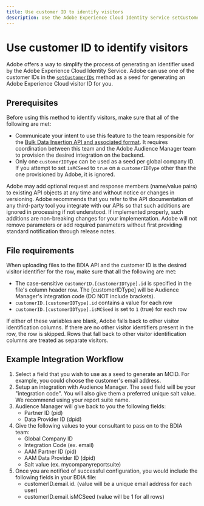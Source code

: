 ```yaml
---
title: Use customer ID to identify visitors
description: Use the Adobe Experience Cloud Identity Service setCustomerIDs to identify visitors.
---
```


# Use customer ID to identify visitors

Adobe offers a way to simplify the process of generating an identifier used by the Adobe Experience Cloud Identity Service. Adobe can use one of the customer IDs in the [`setCustomerIDs`](https://experienceleague.adobe.com/docs/id-service/using/id-service-api/methods/setcustomerids.html) method as a seed for generating an Adobe Experience Cloud visitor ID for you.

## Prerequisites

Before using this method to identify visitors, make sure that all of the following are met:

* Communicate your intent to use this feature to the team responsible for the [Bulk Data Insertion API and associated format](./file-format.md). It requires coordination between this team and the Adobe Audience Manager team to provision the desired integration on the backend.
* Only one `customerIDType` can be used as a seed per global company ID. If you attempt to set `isMCSeed` to `true` on a `customerIDType` other than the one provisioned by Adobe, it is ignored.

<InlineAlert variant="info" slots="text" />

Adobe may add optional request and response members (name/value pairs) to existing API objects at any time and without notice or changes in versioning. Adobe recommends that you refer to the API documentation of any third-party tool you integrate with our APIs so that such additions are ignored in processing if not understood. If implemented properly, such additions are non-breaking changes for your implementation. Adobe will not remove parameters or add required parameters without first providing standard notification through release notes.

## File requirements

When uploading files to the BDIA API and the customer ID is the desired visitor identifier for the row, make sure that all the following are met:

* The case-sensitive `customerID.[customerIDType].id` is specified in the file's column header row. The [customerIDType] will be Audience Manager's integration code (DO NOT include brackets). 
* `customerID.[customerIDType].id` contains a value for each row
* `customerID.[customerIDType].isMCSeed` is set to `1` (true) for each row

If either of these variables are blank, Adobe falls back to other visitor identification columns. If there are no other visitor identifiers present in the row, the row is skipped. Rows that fall back to other visitor identification columns are treated as separate visitors.

## Example Integration Workflow

1. Select a field that you wish to use as a seed to generate an MCID. For example, you could choose the customer's email address.
1. Setup an integration with Audience Manager. The seed field will be your "integration code". You will also give them a preferred unique salt value. We recommend using your report suite name.
1. Audience Manager will give back to you the following fields:
   * Partner ID (pid)
   * Data Provider ID (dpid)
1. Give the following values to your consultant to pass on to the BDIA team:
   * Global Company ID
   * Integration Code (ex. email)
   * AAM Partner ID (pid)
   * AAM Data Provider ID (dpid)
   * Salt value (ex. mycompanyreportsuite)
1. Once you are notified of successful configuration, you would include the following fields in your BDIA file:
   * customerID.email.id.  (value will be a unique email address for each user)
   * customerID.email.isMCSeed (value will be 1 for all rows)
